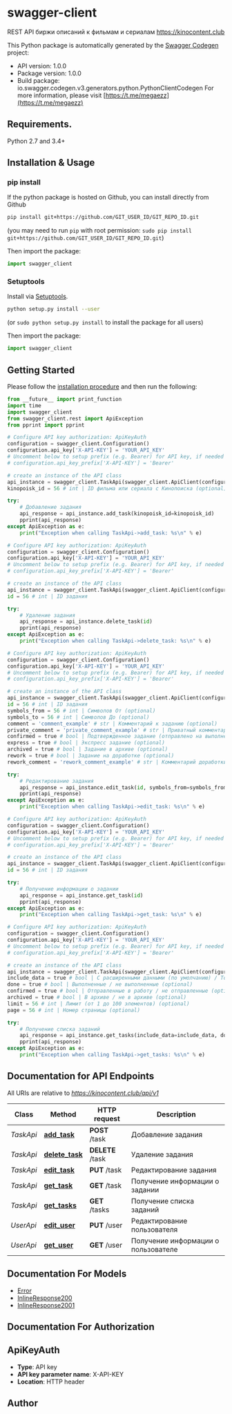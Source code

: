 # swagger-client
REST API биржи описаний к фильмам и сериалам https://kinocontent.club

This Python package is automatically generated by the [Swagger Codegen](https://github.com/swagger-api/swagger-codegen) project:

- API version: 1.0.0
- Package version: 1.0.0
- Build package: io.swagger.codegen.v3.generators.python.PythonClientCodegen
For more information, please visit [https://t.me/megaezz](https://t.me/megaezz)

## Requirements.

Python 2.7 and 3.4+

## Installation & Usage
### pip install

If the python package is hosted on Github, you can install directly from Github

```sh
pip install git+https://github.com/GIT_USER_ID/GIT_REPO_ID.git
```
(you may need to run `pip` with root permission: `sudo pip install git+https://github.com/GIT_USER_ID/GIT_REPO_ID.git`)

Then import the package:
```python
import swagger_client 
```

### Setuptools

Install via [Setuptools](http://pypi.python.org/pypi/setuptools).

```sh
python setup.py install --user
```
(or `sudo python setup.py install` to install the package for all users)

Then import the package:
```python
import swagger_client
```

## Getting Started

Please follow the [installation procedure](#installation--usage) and then run the following:

```python
from __future__ import print_function
import time
import swagger_client
from swagger_client.rest import ApiException
from pprint import pprint

# Configure API key authorization: ApiKeyAuth
configuration = swagger_client.Configuration()
configuration.api_key['X-API-KEY'] = 'YOUR_API_KEY'
# Uncomment below to setup prefix (e.g. Bearer) for API key, if needed
# configuration.api_key_prefix['X-API-KEY'] = 'Bearer'

# create an instance of the API class
api_instance = swagger_client.TaskApi(swagger_client.ApiClient(configuration))
kinopoisk_id = 56 # int | ID фильма или сериала с Кинопоиска (optional)

try:
    # Добавление задания
    api_response = api_instance.add_task(kinopoisk_id=kinopoisk_id)
    pprint(api_response)
except ApiException as e:
    print("Exception when calling TaskApi->add_task: %s\n" % e)

# Configure API key authorization: ApiKeyAuth
configuration = swagger_client.Configuration()
configuration.api_key['X-API-KEY'] = 'YOUR_API_KEY'
# Uncomment below to setup prefix (e.g. Bearer) for API key, if needed
# configuration.api_key_prefix['X-API-KEY'] = 'Bearer'

# create an instance of the API class
api_instance = swagger_client.TaskApi(swagger_client.ApiClient(configuration))
id = 56 # int | ID задания

try:
    # Удаление задания
    api_response = api_instance.delete_task(id)
    pprint(api_response)
except ApiException as e:
    print("Exception when calling TaskApi->delete_task: %s\n" % e)

# Configure API key authorization: ApiKeyAuth
configuration = swagger_client.Configuration()
configuration.api_key['X-API-KEY'] = 'YOUR_API_KEY'
# Uncomment below to setup prefix (e.g. Bearer) for API key, if needed
# configuration.api_key_prefix['X-API-KEY'] = 'Bearer'

# create an instance of the API class
api_instance = swagger_client.TaskApi(swagger_client.ApiClient(configuration))
id = 56 # int | ID задания
symbols_from = 56 # int | Символов От (optional)
symbols_to = 56 # int | Символов До (optional)
comment = 'comment_example' # str | Комментарий к заданию (optional)
private_comment = 'private_comment_example' # str | Приватный комментарий (видит только сам пользователь) (optional)
confirmed = true # bool | Подтвержденное задание (отправлено на выполнение) (optional)
express = true # bool | Экспресс задание (optional)
archived = true # bool | Задание в архиве (optional)
rework = true # bool | Задание на доработке (optional)
rework_comment = 'rework_comment_example' # str | Комментарий доработки (optional)

try:
    # Редактирование задания
    api_response = api_instance.edit_task(id, symbols_from=symbols_from, symbols_to=symbols_to, comment=comment, private_comment=private_comment, confirmed=confirmed, express=express, archived=archived, rework=rework, rework_comment=rework_comment)
    pprint(api_response)
except ApiException as e:
    print("Exception when calling TaskApi->edit_task: %s\n" % e)

# Configure API key authorization: ApiKeyAuth
configuration = swagger_client.Configuration()
configuration.api_key['X-API-KEY'] = 'YOUR_API_KEY'
# Uncomment below to setup prefix (e.g. Bearer) for API key, if needed
# configuration.api_key_prefix['X-API-KEY'] = 'Bearer'

# create an instance of the API class
api_instance = swagger_client.TaskApi(swagger_client.ApiClient(configuration))
id = 56 # int | ID задания

try:
    # Получение информации о задании
    api_response = api_instance.get_task(id)
    pprint(api_response)
except ApiException as e:
    print("Exception when calling TaskApi->get_task: %s\n" % e)

# Configure API key authorization: ApiKeyAuth
configuration = swagger_client.Configuration()
configuration.api_key['X-API-KEY'] = 'YOUR_API_KEY'
# Uncomment below to setup prefix (e.g. Bearer) for API key, if needed
# configuration.api_key_prefix['X-API-KEY'] = 'Bearer'

# create an instance of the API class
api_instance = swagger_client.TaskApi(swagger_client.ApiClient(configuration))
include_data = true # bool | С расширенными данными (по умолчанию) / Только ID (optional)
done = true # bool | Выполненные / не выполненные (optional)
confirmed = true # bool | Отправленные в работу / не отправленные (optional)
archived = true # bool | В архиве / не в архиве (optional)
limit = 56 # int | Лимит (от 1 до 100 элементов) (optional)
page = 56 # int | Номер страницы (optional)

try:
    # Получение списка заданий
    api_response = api_instance.get_tasks(include_data=include_data, done=done, confirmed=confirmed, archived=archived, limit=limit, page=page)
    pprint(api_response)
except ApiException as e:
    print("Exception when calling TaskApi->get_tasks: %s\n" % e)
```

## Documentation for API Endpoints

All URIs are relative to *https://kinocontent.club/api/v1*

Class | Method | HTTP request | Description
------------ | ------------- | ------------- | -------------
*TaskApi* | [**add_task**](docs/TaskApi.md#add_task) | **POST** /task | Добавление задания
*TaskApi* | [**delete_task**](docs/TaskApi.md#delete_task) | **DELETE** /task | Удаление задания
*TaskApi* | [**edit_task**](docs/TaskApi.md#edit_task) | **PUT** /task | Редактирование задания
*TaskApi* | [**get_task**](docs/TaskApi.md#get_task) | **GET** /task | Получение информации о задании
*TaskApi* | [**get_tasks**](docs/TaskApi.md#get_tasks) | **GET** /tasks | Получение списка заданий
*UserApi* | [**edit_user**](docs/UserApi.md#edit_user) | **PUT** /user | Редактирование пользователя
*UserApi* | [**get_user**](docs/UserApi.md#get_user) | **GET** /user | Получение информации о пользователе

## Documentation For Models

 - [Error](docs/Error.md)
 - [InlineResponse200](docs/InlineResponse200.md)
 - [InlineResponse2001](docs/InlineResponse2001.md)

## Documentation For Authorization


## ApiKeyAuth

- **Type**: API key
- **API key parameter name**: X-API-KEY
- **Location**: HTTP header


## Author


